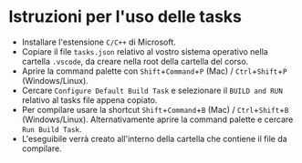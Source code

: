 # Istruzioni per l'uso delle tasks

- Installare l'estensione `C/C++` di Microsoft.
- Copiare il file `tasks.json` relativo al vostro sistema operativo nella cartella `.vscode`, da creare nella root della cartella del corso.
- Aprire la command palette con `Shift`+`Command`+`P` (Mac) / `Ctrl`+`Shift`+`P` (Windows/Linux).
- Cercare `Configure Default Build Task` e selezionare il `BUILD and RUN` relativo al tasks file appena copiato.
- Per compilare usare la shortcut `Shift`+`Command`+`B` (Mac) / `Ctrl`+`Shift`+`B` (Windows/Linux). Alternativamente aprire la command palette e cercare `Run Build Task`.
- L'eseguibile verrà creato all'interno della cartella che contiene il file da compilare.